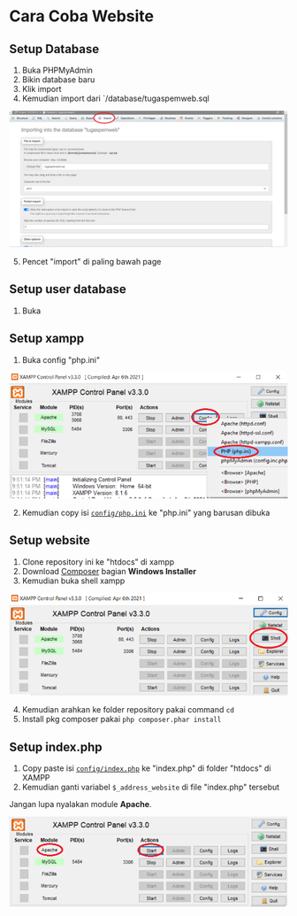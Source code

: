 # Cara Coba Website

## Setup Database

1. Buka PHPMyAdmin
2. Bikin database baru
3. Klik import
4. Kemudian import dari `/database/tugaspemweb.sql

![](https://github.com/newblime/TugasPemwebUAS/blob/main/image_github/database.png?raw=true)

5. Pencet "import" di paling bawah page


## Setup user database

1. Buka


## Setup xampp

1. Buka config "php.ini"

![](https://github.com/newblime/TugasPemwebUAS/blob/main/image_github/xampp_config.png?raw=true)

2. Kemudian copy isi [`config/php.ini`](https://github.com/newblime/TugasPemwebUAS/blob/main/config/php.ini) ke "php.ini" yang barusan dibuka


## Setup website

1. Clone repository ini ke "htdocs" di xampp
2. Download [Composer](https://getcomposer.org/download/) bagian **Windows Installer**
3. Kemudian buka shell xampp

![](https://github.com/newblime/TugasPemwebUAS/blob/main/image_github/xampp_shell.png?raw=true)

4. Kemudian arahkan ke folder repository pakai command `cd`
5. Install pkg composer pakai `php composer.phar install`


## Setup index.php

1. Copy paste isi [`config/index.php`](https://github.com/newblime/TugasPemwebUAS/blob/main/config/index.php) ke "index.php" di folder "htdocs" di XAMPP
2. Kemudian ganti variabel `$_address_website` di file "index.php" tersebut




Jangan lupa nyalakan module **Apache**.

![](https://github.com/newblime/TugasPemwebUAS/blob/main/image_github/xampp_start.png?raw=true)